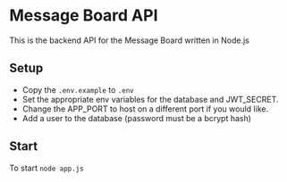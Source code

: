 # Message Board API

This is the backend API for the Message Board written in Node.js

## Setup

- Copy the `.env.example` to `.env`
- Set the appropriate env variables for the database and JWT_SECRET.
- Change the APP_PORT to host on a different port if you would like.
- Add a user to the database (password must be a bcrypt hash)

## Start

To start `node app.js`
